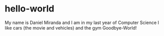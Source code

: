 # hello-world
My name is Daniel Miranda and I am in my last year of Computer Science
I like cars (the movie and vehicles) and the gym
Goodbye-World!
